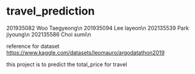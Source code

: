 # travel_prediction

201935082 Woo Taegyeong\n
201935094 Lee layeon\n
202135539 Park jiyoung\n
202135586 Choi sumi\n


reference for dataset
https://www.kaggle.com/datasets/leomauro/argodatathon2019


this project is to predict the total_price for travel
